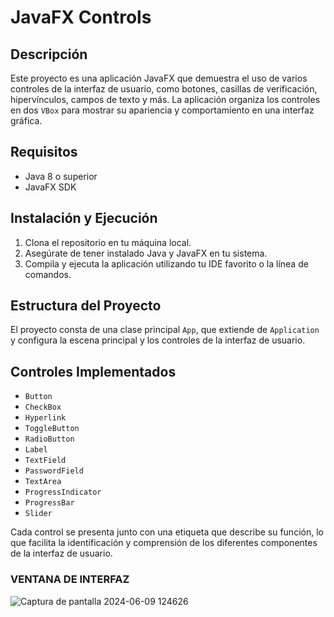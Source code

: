 # JavaFX Controls

## Descripción
Este proyecto es una aplicación JavaFX que demuestra el uso de varios controles de la interfaz de usuario, como botones, casillas de verificación, hipervínculos, campos de texto y más. La aplicación organiza los controles en dos `VBox` para mostrar su apariencia y comportamiento en una interfaz gráfica.

## Requisitos
- Java 8 o superior
- JavaFX SDK

## Instalación y Ejecución
1. Clona el repositorio en tu máquina local.
2. Asegúrate de tener instalado Java y JavaFX en tu sistema.
3. Compila y ejecuta la aplicación utilizando tu IDE favorito o la línea de comandos.

## Estructura del Proyecto
El proyecto consta de una clase principal `App`, que extiende de `Application` y configura la escena principal y los controles de la interfaz de usuario.

## Controles Implementados
- `Button`
- `CheckBox`
- `Hyperlink`
- `ToggleButton`
- `RadioButton`
- `Label`
- `TextField`
- `PasswordField`
- `TextArea`
- `ProgressIndicator`
- `ProgressBar`
- `Slider`

Cada control se presenta junto con una etiqueta que describe su función, lo que facilita la identificación y comprensión de los diferentes componentes de la interfaz de usuario.

### VENTANA DE INTERFAZ
![Captura de pantalla 2024-06-09 124626](https://github.com/AdrianPozoT/Formulario/assets/168159379/0584a06d-fa56-4545-91bd-d2d64d094fe6)
